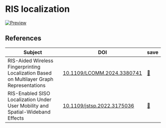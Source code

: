# RIS localization

[![Preview](https://img.shields.io/badge/Download-%F0%9F%93%84%20PDF-blue.svg)](https://github.com/MohammadRaziei/phd-researches/releases/download/__preview__/RIS-localization-report.pdf)

## References
| **Subject**|  **DOI**  | **save** |
|---|---|---|
| RIS-Aided Wireless Fingerprinting Localization Based on Multilayer Graph Representations | [10.1109/LCOMM.2024.3380741](https://doi.org/10.1109/LCOMM.2024.3380741)| [💾](https://github.com/MohammadRaziei/phd-researches/releases/download/__papers__/RIS_Aided_Wireless_Fingerprinting_Localization_Based_on_Multilayer.pdf)|
| RIS-Enabled SISO Localization Under User Mobility and Spatial-Wideband Effects | [10.1109/jstsp.2022.3175036](https://doi.org/10.1109/jstsp.2022.3175036) | [💾](https://github.com/MohammadRaziei/phd-researches/releases/download/__papers__/ris_enabled_siso_localization_under_user_mobility_and_spatial_wideband.pdf) |
